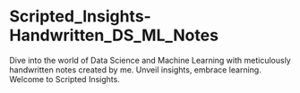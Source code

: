 # Scripted_Insights-Handwritten_DS_ML_Notes
Dive into the world of Data Science and Machine Learning with meticulously handwritten notes created by me. Unveil insights, embrace learning. Welcome to Scripted Insights.  
